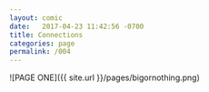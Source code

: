 ```yaml
---
layout: comic
date:   2017-04-23 11:42:56 -0700
title: Connections
categories: page
permalink: /004
---
```

![PAGE ONE]({{ site.url }}/pages/bigornothing.png)
